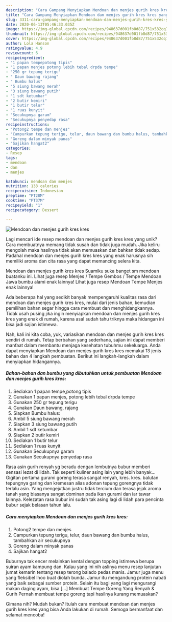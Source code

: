 ```yaml
---
description: "Cara Gampang Menyiapkan Mendoan dan menjes gurih kres kres yang Lezat"
title: "Cara Gampang Menyiapkan Mendoan dan menjes gurih kres kres yang Lezat"
slug: 3311-cara-gampang-menyiapkan-mendoan-dan-menjes-gurih-kres-kres-yang-lezat
date: 2020-06-13T05:46:33.035Z
image: https://img-global.cpcdn.com/recipes/948637d001fb8d87/751x532cq70/mendoan-dan-menjes-gurih-kres-kres-foto-resep-utama.jpg
thumbnail: https://img-global.cpcdn.com/recipes/948637d001fb8d87/751x532cq70/mendoan-dan-menjes-gurih-kres-kres-foto-resep-utama.jpg
cover: https://img-global.cpcdn.com/recipes/948637d001fb8d87/751x532cq70/mendoan-dan-menjes-gurih-kres-kres-foto-resep-utama.jpg
author: Lola Hanson
ratingvalue: 4.9
reviewcount: 6
recipeingredient:
- "1 papan tempepotong tipis"
- "1 papan menjes potong lebih tebal drpda tempe"
- "250 gr tepung terigu"
- " Daun bawang rajang"
- " Bumbu halus"
- "5 siung bawang merah"
- "3 siung bawang putih"
- "1 sdt ketumbar"
- "2 butir kemiri"
- "1 butir telur"
- "1 ruas kunyit"
- "Secukupnya garam"
- "Secukupnya penyedap rasa"
recipeinstructions:
- "Potong2 tempe dan menjes"
- "Campurkan tepung terigu, telur, daun bawang dan bumbu halus, tambahkan air secukupnya"
- "Goreng dalam minyak panas"
- "Sajikan hangat2"
categories:
- Resep
tags:
- mendoan
- dan
- menjes

katakunci: mendoan dan menjes 
nutrition: 133 calories
recipecuisine: Indonesian
preptime: "PT28M"
cooktime: "PT37M"
recipeyield: "1"
recipecategory: Dessert

---
```



![Mendoan dan menjes gurih kres kres](https://img-global.cpcdn.com/recipes/948637d001fb8d87/751x532cq70/mendoan-dan-menjes-gurih-kres-kres-foto-resep-utama.jpg)

Lagi mencari ide resep mendoan dan menjes gurih kres kres yang unik? Cara membuatnya memang tidak susah dan tidak juga mudah. Jika keliru mengolah maka hasilnya tidak akan memuaskan dan bahkan tidak sedap. Padahal mendoan dan menjes gurih kres kres yang enak harusnya sih memiliki aroma dan cita rasa yang dapat memancing selera kita.

Mendoan dan menjes gurih kres kres Suamiku suka banget sm mendoan buatanku ini. Lihat juga resep Menjes / Tempe Gembos / Tempe Mendoan Jawa bumbu alami enak lainnya! Lihat juga resep Mendoan Tempe Menjes enak lainnya!

Ada beberapa hal yang sedikit banyak mempengaruhi kualitas rasa dari mendoan dan menjes gurih kres kres, mulai dari jenis bahan, kemudian pemilihan bahan segar hingga cara membuat dan menghidangkannya. Tidak usah pusing jika ingin menyiapkan mendoan dan menjes gurih kres kres yang enak di rumah, karena asal sudah tahu triknya maka hidangan ini bisa jadi sajian istimewa.


Nah, kali ini kita coba, yuk, variasikan mendoan dan menjes gurih kres kres sendiri di rumah. Tetap berbahan yang sederhana, sajian ini dapat memberi manfaat dalam membantu menjaga kesehatan tubuhmu sekeluarga. Anda dapat menyiapkan Mendoan dan menjes gurih kres kres memakai 13 jenis bahan dan 4 langkah pembuatan. Berikut ini langkah-langkah dalam menyiapkan hidangannya.

<!--inarticleads1-->

##### Bahan-bahan dan bumbu yang dibutuhkan untuk pembuatan Mendoan dan menjes gurih kres kres:

1. Sediakan 1 papan tempe,potong tipis
1. Gunakan 1 papan menjes, potong lebih tebal drpda tempe
1. Gunakan 250 gr tepung terigu
1. Gunakan  Daun bawang, rajang
1. Siapkan  Bumbu halus:
1. Ambil 5 siung bawang merah
1. Siapkan 3 siung bawang putih
1. Ambil 1 sdt ketumbar
1. Siapkan 2 butir kemiri
1. Sediakan 1 butir telur
1. Sediakan 1 ruas kunyit
1. Gunakan Secukupnya garam
1. Gunakan Secukupnya penyedap rasa


Rasa asin gurih renyah yg beradu dengan lembutnya bubur memberi sensasi lezat di lidah. Tak seperti kuliner asing lain yang lebih banyak… Gigitan pertama gurami goreng terasa sangat renyah, kres. kres. balutan tepungnya garing dan kremesan alias adonan tepung gorengnya tidak terlalu asin. Yang mengejutkan justru tidak tercium dan terasa jejak aroma tanah yang biasanya sangat dominan pada ikan gurami dan iar tawar lainnya. Kelezatan rasa bubur ini sudah tak asing lagi di lidah para pencinta bubur sejak belasan tahun lalu. 

<!--inarticleads2-->

##### Cara menyiapkan Mendoan dan menjes gurih kres kres:

1. Potong2 tempe dan menjes
1. Campurkan tepung terigu, telur, daun bawang dan bumbu halus, tambahkan air secukupnya
1. Goreng dalam minyak panas
1. Sajikan hangat2


Buburnya tak encer melainkan kental dengan topping istimewa berupa suiran ayam kampung dan. Kalau yang ini nih aslinya menu resep lanjutan jumat kemarin tentang resep terong balado pedas manis. Jamur juga menu yang fleksibel lhoo buat diolah bunda. Jamur itu mengandung protein nabati yang baik sebagai sumber protein. Selain itu bagi yang lagi mengurangi makan daging ayam, bisa […] Membuat Tempe Goreng Yang Renyah &amp; Gurih Pernah membuat tempe goreng tapi hasilnya kurang memuaskan? 

Gimana nih? Mudah bukan? Itulah cara membuat mendoan dan menjes gurih kres kres yang bisa Anda lakukan di rumah. Semoga bermanfaat dan selamat mencoba!
